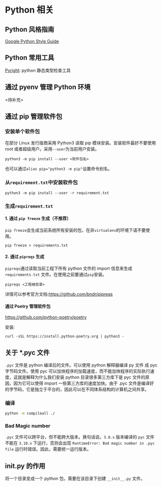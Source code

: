 
# Python 相关

## Python 风格指南

[Google Python Style Guide](https://google.github.io/styleguide/pyguide.html)

## Python 常用工具

[Pyright](https://github.com/microsoft/pyright): python 静态类型检查工具

## 通过 pyenv 管理 Python 环境

<待补充>

## 通过 pip 管理软件包

### 安装单个软件包

在部分 Linux 发行版商采用 Python3 读取 pip 模块安装。安装软件最好不要使用 root 或者超级用户。采用`--user`为当前用户安装。

```shell
python3 -m pip install --user <软件包名>
```

也可以通过`alias pip="python3 -m pip"`设置命令别名。

### 从`requirement.txt`中安装软件包

```shell
python3 -m pip install --user -r requirement.txt
```

### 生成`requirement.txt`

#### 1. 通过 `pip freeze` 生成（不推荐）

`pip freeze`会生成当前系统所有安装的包，在非`virtualenv`的环境下请不要使用。

```shell
pip freeze > requirements.txt
```

#### 2. 通过 `pipreqs` 生成

`pipreqs`通过读取当前工程下所有 python 文件的 import 信息来生成 `requirements.txt` 文件。在使用之前要通过`pip`安装。

```shell
pipreqs <工程根目录>
```

详情可以参考官方文档:<https://github.com/bndr/pipreqs>

#### 通过 Poetry 管理软件包

<https://github.com/python-poetry/poetry>

安装:

```shell
curl -sSL https://install.python-poetry.org | python3 -
```

## 关于 *.pyc 文件

`.pyc` 文件是 python 编译后的文件。可以使用 python 解释器编译 py 文件 成 pyc 字节码文件。使用 pyc 可以加快程序的加载速度，而不能加快程序的实际执行速度，这就是解释为什么我们安装 python 目录很多第三方库下是 pyc 文件的原因，因为它可以使得 import 一些第三方库的速度加快。由于 .pyc 文件是编译好的字节码，它是独立于平台的，因此可以在不同体系结构的计算机之间共享。

### 编译

```sh
python -m compileall ./
```

### Bad Magic number

`.pyc` 文件可以跨平台，但不能跨大版本。换句话说，`3.8.x` 版本编译的 `pyc` 文件不能在 `3.10.x` 下运行，否则会出现 `RuntimeError: Bad magic number in .pyc file` 运行时错误。因此，需要统一运行版本。

## __init__.py 的作用

将一个目录变成一个 python 包，需要在该目录下创建 `__init__.py` 文件。
